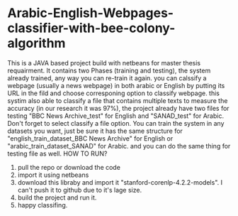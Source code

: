 # Arabic-English-Webpages-classifier-with-bee-colony-algorithm
This is a JAVA based project build with netbeans for master thesis requairment. It contains two Phases (training and testing), the system already trained, any way you can re-train it again.
you can calssify a webpage (usually a news webpage) in both arabic or English by putting its URL in the fild and choose corresponing option to classify webpage.
this systim also able to classify a file that contains multiple texts to measure the accuracy (in our research it was 97%), the project already have two files for testing "BBC News Archive_test" for English and "SANAD_test" for Arabic. Don't forget to select classify a file option.
You can train the system in any datasets you want, just be sure it has the same structure for "english_train_dataset_BBC News Archive" for English or "arabic_train_dataset_SANAD" for Arabic. and you can do the same thing for testing file as well.
HOW TO RUN?
1. pull the repo or download the code
2. import it using netbeans
3. download this libraby and import it "stanford-corenlp-4.2.2-models". I can't push it to github due to it's lage size.
4. build the project and run it.
5. happy classifing.
